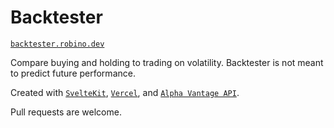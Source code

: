 # Backtester

[`backtester.robino.dev`](https://backtester.robino.dev/)

Compare buying and holding to trading on volatility.
Backtester is not meant to predict future performance.

Created with [`SvelteKit`](https://github.com/sveltejs/kit/tree/master/packages/create-svelte), [`Vercel`](https://vercel.com/), and [`Alpha Vantage API`](https://www.alphavantage.co/documentation/).

Pull requests are welcome.